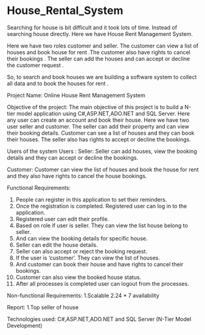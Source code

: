 # House_Rental_System

Searching for house is bit difficult and it took lots of time. Instead of searching house directly. Here we have House Rent Management System.

Here we have two roles customer and seller.
The customer can view a list of houses and book house for rent .The customer also have rights to cancel their bookings . The seller can add the houses and can accept or decline the customer request .

So, to search and book houses we are building a software system to collect all data and to book the houses for rent .

Project Name:
Online House Rent Management System


Objective of the project:
The main objective of this project is to build a N-tier model application using C#,ASP.NET,ADO.NET and SQL Server.
Here any user can create an account and book their house. Here we have two user seller and customer. The seller can add their property and can view their booking details.
Customer can see a list of houses and they can book their houses. The seller also has rights to accept or
decline the bookings.

Users of the system	Users :
Seller: Seller can add houses, view the booking details and they can accept or decline the bookings.

Customer: Customer can view the list of houses and book the house for rent and they also have rights to cancel the house bookings.


Functional Requirements:
1.	People can register in this application to set their reminders.
2.	Once the registration is completed. Registered user can log in to the application.
3.	Registered user can edit their profile.
4.	Based on role if user is seller. They can view the list house belong to seller.
5.	And can view the booking details for specific house.
6.	Seller can edit the house details.
7.	Seller can also accept or reject the booking request.
8.	If the user is ‘customer’. They can view the list of houses.
9.	And customer can book their house and have rights to cancel their bookings.
10.	Customer can also view the booked house status.
11.	After all processes is completed user can logout from the processes.
 
Non-functional Requirements:
1.Scalable
2.24 * 7 availability

Report:
1.Top seller of house

Technologies used:
C#,ASP.NET,ADO.NET and SQL Server
(N-Tier Model Development)


